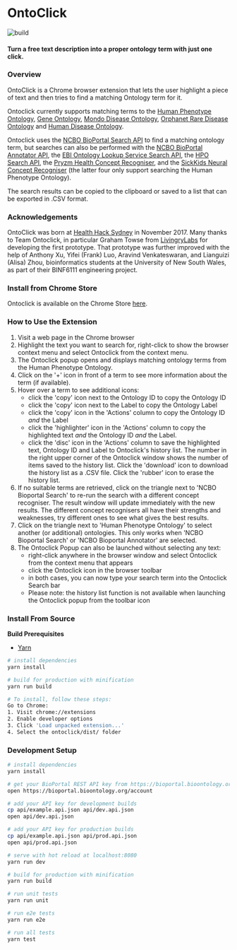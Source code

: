 # OntoClick

![build](https://github.com/azankl/Ontoclick/workflows/build/badge.svg)

#### Turn a free text description into a proper ontology term with just one click.
### Overview

OntoClick is a Chrome browser extension that lets the user highlight a piece of text and then tries to find a matching Ontology term for it.

Ontoclick currently supports matching terms to the [Human Phenotype Ontology](https://hpo.jax.org/app/), [Gene Ontology](http://geneontology.org), [Mondo Disease Ontology](https://mondo.monarchinitiative.org), [Orphanet Rare Disease Ontology](http://www.orphadata.org/cgi-bin/index.php#ontologies) and [Human Disease Ontology](https://disease-ontology.org).

Ontoclick uses the [NCBO BioPortal Search API](http://data.bioontology.org/documentation#nav_search) to find a matching ontology term, but searches can also be performed with the [NCBO BioPortal Annotator API](http://data.bioontology.org/documentation#nav_annotator), the [EBI Ontology Lookup Service Search API](https://www.ebi.ac.uk/ols/docs/api), the [HPO Search API](https://hpo.jax.org/webjars/swagger-ui/3.20.9/index.html?url=/api/hpo/docs/), the [Pryzm Health Concept Recogniser](https://track.health/api/), and the [SickKids Neural Concept Recogniser](https://ncr.ccm.sickkids.ca/api_doc/)  (the latter four only support searching the Human Phenotype Ontology).

The search results can be copied to the clipboard or saved to a list that can be exported in .CSV format.

### Acknowledgements

OntoClick was born at [Health Hack Sydney](https://speakerdeck.com/azankl/ontoclick-pitch-healthhack-2017) in November 2017. Many thanks to Team Ontoclick, in particular Graham Towse from [LivingryLabs](https://www.livingrylabs.net/) for developing the first prototype. That prototype was further improved with the help of Anthony Xu, Yifei (Frank) Luo, Aravind Venkateswaran, and Lianguizi (Alisa) Zhou, bioinformatics students at the University of New South Wales, as part of their BINF6111 engineering project.

### Install from Chrome Store

Ontoclick is available on the Chrome Store [here](https://chrome.google.com/webstore/detail/ontoclick/nepbilmonlfaigoeldkbimkeihligbgf).

### How to Use the Extension

1. Visit a web page in the Chrome browser
2. Highlight the text you want to search for, right-click to show the browser context menu and select Ontoclick from the context menu.
3. The Ontoclick popup opens and displays matching ontology terms from the Human Phenotype Ontology.
4. Click on the '+' icon in front of a term to see more information about the term (if available).
5. Hover over a term to see additional icons:
   - click the 'copy' icon next to the Ontology ID to copy the Ontology ID
   - click the 'copy' icon next to the Label to copy the Ontology Label
   - click the 'copy' icon in the 'Actions' column to copy the Ontology ID _and_ the Label
   - click the 'highlighter' icon in the 'Actions' column to copy the highlighted text _and_ the Ontology ID _and_ the Label.
   - click the 'disc' icon in the 'Actions' column to save the highlighted text, Ontology ID and Label to Ontoclick's history list. The number in the right upper corner of the Ontoclick window shows the number of items saved to the history list. Click the 'download' icon to download the history list as a .CSV file. Click the 'rubber' icon to erase the history list.
6. If no suitable terms are retrieved, click on the triangle next to 'NCBO Bioportal Search' to re-run the search with a different concept recogniser. The result window will update immediately with the new results. The different concept recognisers all have their strengths and weaknesses, try different ones to see what gives the best results.
7. Click on the triangle next to 'Human Phenotype Ontology' to select another (or additional) ontologies. This only works when 'NCBO Bioportal Search' or 'NCBO Bioportal Annotator' are selected.
8. The Ontoclick Popup can also be launched without selecting any text:
   - right-click anywhere in the browser window and select Ontoclick from the context menu that appears
   - click the Ontoclick icon in the browser toolbar
   - in both cases, you can now type your search term into the Ontoclick Search bar
   - Please note: the history list function is not available when launching the Ontoclick popup from the toolbar icon

### Install From Source

**Build Prerequisites**

* [Yarn](https://yarnpkg.com/en/docs/install)

``` bash
# install dependencies
yarn install

# build for production with minification
yarn run build

# To install, follow these steps:
Go to Chrome:
1. Visit chrome://extensions
2. Enable developer options
3. Click 'Load unpacked extension...'
4. Select the ontoclick/dist/ folder
```


### Development Setup

``` bash
# install dependencies
yarn install

# get your BioPortal REST API key from https://bioportal.bioontology.org/account
open https://bioportal.bioontology.org/account

# add your API key for development builds
cp api/example.api.json api/dev.api.json
open api/dev.api.json

# add your API key for production builds
cp api/example.api.json api/prod.api.json
open api/prod.api.json

# serve with hot reload at localhost:8080
yarn run dev

# build for production with minification
yarn run build

# run unit tests
yarn run unit

# run e2e tests
yarn run e2e

# run all tests
yarn test
```
